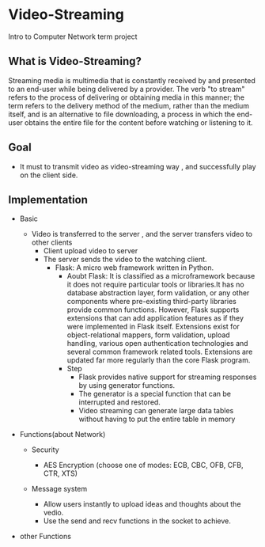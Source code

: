 # Video-Streaming
Intro to Computer Network term project

## What is Video-Streaming?
Streaming media is multimedia that is constantly received by and presented to an end-user while being delivered by a provider. The verb "to stream" refers to the process of delivering or obtaining media in this manner; the term refers to the delivery method of the medium, rather than the medium itself, and is an alternative to file downloading, a process in which the end-user obtains the entire file for the content before watching or listening to it.

## Goal
- It must to transmit video as video-streaming way , and successfully play on the client side.

## Implementation
- Basic

	- Video is transferred to the server , and the server transfers video to other clients
		- Client upload video to server
		- The server sends the video to the watching client.
			- Flask: A micro web framework written in Python. 
				- Aoubt Flask: It is classified as a microframework because it does not require particular tools or libraries.It has no database abstraction layer, form validation, or any other components where pre-existing third-party libraries provide common functions. However, Flask supports extensions that can add application features as if they were implemented in Flask itself. Extensions exist for object-relational mappers, form validation, upload handling, various open authentication technologies and several common framework related tools. Extensions are updated far more regularly than the core Flask program.
				- Step
					- Flask provides native support for streaming responses by using generator functions.
					- The generator is a special function that can be interrupted and restored.
					- Video streaming can generate large data tables without having to put the entire table in memory


- Functions(about Network)

	- Security
		- AES Encryption (choose one of modes: ECB, CBC, OFB, CFB, CTR, XTS)
		
	- Message system
		- Allow users instantly to upload ideas and thoughts about the vedio.
		- Use the send and recv functions in the socket to achieve.

- other Functions

